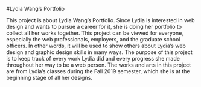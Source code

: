 #Lydia Wang’s Portfolio

This project is about Lydia Wang’s Portfolio. Since Lydia is interested in web design and wants to pursue a career for it, she is doing her portfolio to collect all her works together. This project can be viewed for everyone, especially the web professionals, employers, and the graduate school officers. In other words, it will be used to show others about Lydia’s web design and graphic design skills in many ways. The purpose of this project is to keep track of every work Lydia did and every progress she made throughout her way to be a web person. The works and arts in this project are from Lydia’s classes during the Fall 2019 semester, which she is at the beginning stage of all her designs. 
